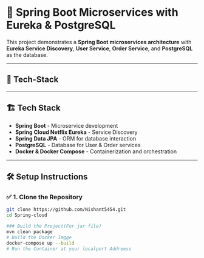 # 🚀 Spring Boot Microservices with Eureka & PostgreSQL

This project demonstrates a **Spring Boot microservices architecture** with **Eureka Service Discovery**, **User Service**, **Order Service**, and **PostgreSQL** as the database.

---

## 📌 Tech-Stack

---

## 🏗️ **Tech Stack**
- **Spring Boot** - Microservice development
- **Spring Cloud Netflix Eureka** - Service Discovery
- **Spring Data JPA** - ORM for database interaction
- **PostgreSQL** - Database for User & Order services
- **Docker & Docker Compose** - Containerization and orchestration

---

## 🛠️ **Setup Instructions**

### ✅ **1. Clone the Repository**
```sh
git clone https://github.com/Nishant5454.git
cd Spring-cloud

### Build the Project(For jar file)
mvn clean package
# Build the Docker Imgge
docker-compose up --build
# Run the Container at your localport Addreess



